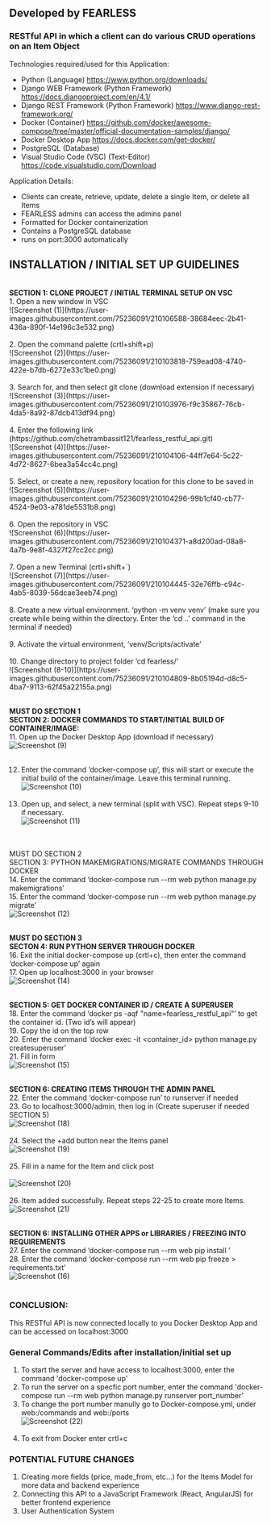 <h2>Developed by FEARLESS</h2>
<h3>RESTful API in which a client can do various CRUD operations on an Item Object</h3>

Technologies required/used for this Application:
- Python (Language) https://www.python.org/downloads/
- Django WEB Framework (Python Framework) https://docs.djangoproject.com/en/4.1/
- Django REST Framework (Python Framework) https://www.django-rest-framework.org/
- Docker (Container) https://github.com/docker/awesome-compose/tree/master/official-documentation-samples/django/
- Docker Desktop App https://docs.docker.com/get-docker/
- PostgreSQL (Database)
- Visual Studio Code (VSC) (Text-Editor) https://code.visualstudio.com/Download

Application Details:
- Clients can create, retrieve, update, delete a single Item, or delete all Items
- FEARLESS admins can access the admins panel
- Formatted for Docker containerization 
- Contains a PostgreSQL database
- runs on port:3000 automatically 

<h2>INSTALLATION / INITIAL SET UP GUIDELINES</h2><br>
<b>SECTION 1: CLONE PROJECT / INITIAL TERMINAL SETUP ON VSC</b><br>
1.	Open a new window in VSC<br>![Screenshot (1)](https://user-images.githubusercontent.com/75236091/210106588-38684eec-2b41-436a-890f-14e196c3e532.png)<br><br>
2.	Open the command palette (crtl+shift+p)<br>
![Screenshot (2)](https://user-images.githubusercontent.com/75236091/210103818-759ead08-4740-422e-b7db-6272e33c1be0.png)<br><br>
3.	Search for, and then select git clone (download extension if necessary)<br>
![Screenshot (3)](https://user-images.githubusercontent.com/75236091/210103976-f9c35867-76cb-4da5-8a92-87dcb413df94.png)<br><br>
4.	Enter the following link (https://github.com/chetrambassit121/fearless_restful_api.git)<br> 
![Screenshot (4)](https://user-images.githubusercontent.com/75236091/210104106-44ff7e64-5c22-4d72-8627-6bea3a54cc4c.png)<br><br>
5.	Select, or create a new, repository location for this clone to be saved in<br>
![Screenshot (5)](https://user-images.githubusercontent.com/75236091/210104296-99b1cf40-cb77-4524-9e03-a781de5531b8.png)<br><br>
6.	Open the repository in VSC<br>![Screenshot (6)](https://user-images.githubusercontent.com/75236091/210104371-a8d200ad-08a8-4a7b-9e8f-4327f27cc2cc.png)<br><br>
7.	Open a new Terminal (crtl+shift+`)<br>
![Screenshot (7)](https://user-images.githubusercontent.com/75236091/210104445-32e76ffb-c94c-4ab5-8039-56dcae3eeb74.png)<br><br>
8.	Create a new virtual environment. ‘python -m venv venv’ (make sure you create while being within the directory. Enter the ‘cd ..’ command in the terminal if needed)<br><br>
9.	Activate the virtual environment, ‘venv/Scripts/activate’<br><br>
10.	Change directory to project folder ‘cd fearless/’<br>![Screenshot (8-10)](https://user-images.githubusercontent.com/75236091/210104809-8b05194d-d8c5-4ba7-9113-62f45a22155a.png)<br><br>


<b>MUST DO SECTION 1<br>
SECTION 2: DOCKER COMMANDS TO START/INITIAL BUILD OF CONTAINER/IMAGE:</b><br>
11.	 Open up the Docker Desktop App (download if necessary)<br>![Screenshot (9)](https://user-images.githubusercontent.com/75236091/210104917-252720c8-006d-4904-b3a0-52c7b7efe30e.png)<br><br>

12.	 Enter the command ‘docker-compose up’, this will start or execute the initial build of the container/image. Leave this terminal running.<br>![Screenshot (10)](https://user-images.githubusercontent.com/75236091/210105110-e5defd20-8954-41ed-a960-c99e62082e85.png)<br><br>
13.	 Open up, and select, a new terminal (split with VSC). Repeat steps 9-10 if necessary.<br>![Screenshot (11)](https://user-images.githubusercontent.com/75236091/210105383-88ee1010-ab9c-43dc-8724-d901913819d6.png)<br><br>


<br>MUST DO SECTION 2<br>
SECTION 3: PYTHON MAKEMIGRATIONS/MIGRATE COMMANDS THROUGH DOCKER</b><br>
14.	 Enter the command ‘docker-compose run --rm web python manage.py makemigrations’<br>
15.	 Enter the command ‘docker-compose run --rm web python manage.py migrate’<br>![Screenshot (12)](https://user-images.githubusercontent.com/75236091/210105582-dddab584-71a2-4c49-a538-e0778c69dc39.png)<br><br>

<b>MUST DO SECTION 3<br>
SECTON 4: RUN PYTHON SERVER THROUGH DOCKER</b><br>
16.	Exit the initial docker-compose up (crtl+c), then enter the command ‘docker-compose up’ again<br>
17.	Open up localhost:3000 in your browser<br>![Screenshot (14)](https://user-images.githubusercontent.com/75236091/210105889-c9b1aa5b-c1ae-4365-b206-3d5f3363d53b.png)<br><br>


<b>SECTION 5: GET DOCKER CONTAINER ID / CREATE A SUPERUSER</b><br>
18.	Enter the command ‘docker ps -aqf "name=fearless_restful_api"’ to get the container id. (Two id’s will appear)<br>
19.	Copy the id on the top row<br>
20.	Enter the command ‘docker exec -it <container_id> python manage.py createsuperuser’<br>
21.	Fill in form<br>![Screenshot (15)](https://user-images.githubusercontent.com/75236091/210106281-932d028b-3416-4567-be94-8a33395e1890.png)<br><br>


<b>SECTION 6: CREATING ITEMS THROUGH THE ADMIN PANEL</b><br>
22.	Enter the command ‘docker-compose run’ to runserver if needed<br>
23.	Go to localhost:3000/admin, then log in (Create superuser if needed SECTION 5)<br>![Screenshot (18)](https://user-images.githubusercontent.com/75236091/210107082-7d89f639-2296-4a50-8e2a-c76b230df281.png)<br><br>
24.	Select the +add button near the Items panel<br>![Screenshot (19)](https://user-images.githubusercontent.com/75236091/210107185-bfd9ab5d-1700-40cb-a9c2-e434870e5ae4.png)<br><Br>
25.	Fill in a name for the Item and click post<br><br>![Screenshot (20)](https://user-images.githubusercontent.com/75236091/210107264-01c9c09a-ac65-43fd-b845-28588daa9d72.png)<br><br>
26. Item added successfully. Repeat steps 22-25 to create more Items.<br>![Screenshot (21)](https://user-images.githubusercontent.com/75236091/210107329-1834e269-c903-46fa-8f94-4fa8cc9675c8.png)<br><br>

<b>SECTION 6: INSTALLING OTHER APPS or LIBRARIES / FREEZING INTO REQUIREMENTS</b><br>
27.	Enter the command ‘docker-compose run --rm web pip install <name>’<br>
28.	Enter the command ‘docker-compose run --rm web pip freeze > requirements.txt’<br>![Screenshot (16)](https://user-images.githubusercontent.com/75236091/210106515-1f5c4e85-6918-41a5-809a-92a6c38e4931.png)<br><br>

  
<b><h3>CONCLUSION:</h3></b>
This RESTful API is now connected locally to you Docker Desktop App and can be accessed on localhost:3000<br>

<b><h3>General Commands/Edits after installation/initial set up</h3></b>
1. To start the server and have access to localhost:3000, enter the command 'docker-compose up'<br>
2. To run the server on a specfic port number, enter the command 'docker-compose run --rm web python manage.py runserver port_number'<br>
3. To change the port number manully go to Docker-compose.yml, under web:/commands and web:/ports<br>![Screenshot (22)](https://user-images.githubusercontent.com/75236091/210107773-e97e73e8-0e28-4001-8fa1-eb2f88586e7e.png)<br><br>
4. To exit from Docker enter crtl+c
  

<b><h3>POTENTIAL FUTURE CHANGES</h3></b>
1. Creating more fields (price, made_from, etc...) for the Items Model for more data and backend experience
2. Connecting this API to a JavaScript Framework (React, AngularJS) for better frontend experience
3. User Authentication System
  







